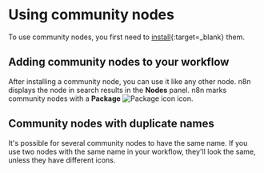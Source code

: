 # Using community nodes

To use community nodes, you first need to [install](/integrations/community-nodes/installation/){:target=_blank} them.

## Adding community nodes to your workflow

After installing a community node, you can use it like any other node. n8n displays the node in search results in the **Nodes** panel. n8n marks community nodes with a **Package** <span class="inline-image">![Package icon](/_images/common-icons/package.png)</span> icon.

## Community nodes with duplicate names

It's possible for several community nodes to have the same name. If you use two nodes with the same name in your workflow, they'll look the same, unless they have different icons.

